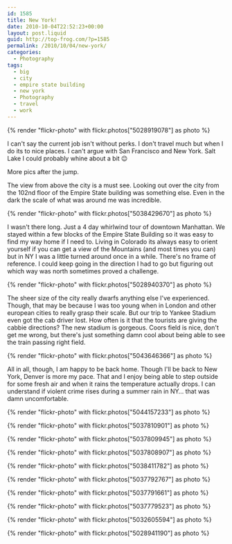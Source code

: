```yaml
---
id: 1585
title: New York!
date: 2010-10-04T22:52:23+00:00
layout: post.liquid
guid: http://top-frog.com/?p=1585
permalink: /2010/10/04/new-york/
categories:
  - Photography
tags:
  - big
  - city
  - empire state building
  - new york
  - Photography
  - travel
  - work
---
```

{% render "flickr-photo" with flickr.photos["5028919078"] as photo %}

I can't say the current job isn't without perks. I don't travel much but when I do its to nice places. I can't argue with San Francisco and New York. Salt Lake I could probably whine about a bit 😉

More pics after the jump.



The view from above the city is a must see. Looking out over the city from the 102nd floor of the Empire State building was something else. Even in the dark the scale of what was around me was incredible.

{% render "flickr-photo" with flickr.photos["5038429670"] as photo %}

I wasn't there long. Just a 4 day whirlwind tour of downtown Manhattan. We stayed within a few blocks of the Empire State Building so it was easy to find my way home if I need to. Living in Colorado its always easy to orient yourself if you can get a view of the Mountains (and most times you can) but in NY I was a little turned around once in a while. There's no frame of reference. I could keep going in the direction I had to go but figuring out which way was north sometimes proved a challenge.

{% render "flickr-photo" with flickr.photos["5028940370"] as photo %}

The sheer size of the city really dwarfs anything else I've experienced. Though, that may be because I was too young when in London and other european cities to really grasp their scale. But our trip to Yankee Stadium even got the cab driver lost. How often is it that the tourists are giving the cabbie directions? The new stadium is gorgeous. Coors field is nice, don't get me wrong, but there's just something damn cool about being able to see the train passing right field.

{% render "flickr-photo" with flickr.photos["5043646366"] as photo %}

All in all, though, I am happy to be back home. Though I'll be back to New York, Denver is more my pace. That and I enjoy being able to step outside for some fresh air and when it rains the temperature actually drops. I can understand if violent crime rises during a summer rain in NY… that was damn uncomfortable.

{% render "flickr-photo" with flickr.photos["5044157233"] as photo %}

{% render "flickr-photo" with flickr.photos["5037810901"] as photo %}

{% render "flickr-photo" with flickr.photos["5037809945"] as photo %}

{% render "flickr-photo" with flickr.photos["5037808907"] as photo %}

{% render "flickr-photo" with flickr.photos["5038411782"] as photo %}

{% render "flickr-photo" with flickr.photos["5037792767"] as photo %}

{% render "flickr-photo" with flickr.photos["5037791661"] as photo %}

{% render "flickr-photo" with flickr.photos["5037779523"] as photo %}

{% render "flickr-photo" with flickr.photos["5032605594"] as photo %}

{% render "flickr-photo" with flickr.photos["5028941190"] as photo %}
